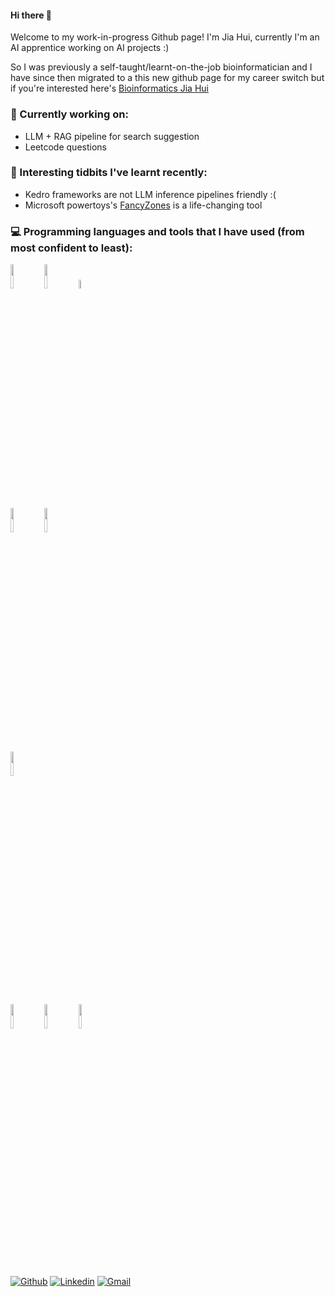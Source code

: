 #### Hi there 👋

Welcome to my work-in-progress Github page! I'm Jia Hui, currently I'm an AI apprentice working on AI projects :) 

So I was previously a self-taught/learnt-on-the-job bioinformatician and I have since then migrated to a this new github page for my career switch but if you're interested here's [Bioinformatics Jia Hui](https://github.com/wongjh12)

### 🔭 Currently working on:
- LLM + RAG pipeline for search suggestion
- Leetcode questions 

### 🌱 Interesting tidbits I've learnt recently:
- Kedro frameworks are not LLM inference pipelines friendly :( 
- Microsoft powertoys's [FancyZones](https://learn.microsoft.com/en-us/windows/powertoys/fancyzones) is a life-changing tool 


### :computer: Programming languages and tools that I have used (from most confident to least): 
<p>
	
<code><img width="10%" src="https://www.vectorlogo.zone/logos/python/python-ar21.svg"></code>
<code><img width="10%" src="https://seekvectorlogo.net/wp-content/uploads/2020/03/mathworks-vector-logo.png"></code>
<code><img width="6%" src="https://www.vectorlogo.zone/logos/r-project/r-project-icon.svg"></code>
<br />
<code><img width="10%" src="https://www.vectorlogo.zone/logos/microsoft_powerbi/microsoft_powerbi-ar21.svg"></code>
<code><img width="10%" src="https://www.vectorlogo.zone/logos/amazon_aws/amazon_aws-ar21.svg"></code>	
<code><img width="10%" src="https://www.vectorlogo.zone/logos/microsoft_vb/microsoft_vb-ar21.svg"></code>
	
<code><img width="10%" src="https://www.vectorlogo.zone/logos/mysql/mysql-ar21.svg"></code>
<code><img width="10%" src="https://www.vectorlogo.zone/logos/mongodb/mongodb-ar21.svg"></code>
<code><img width="10%" src="https://www.vectorlogo.zone/logos/javascript/javascript-ar21.svg"></code>
	
<br />

[![Github](https://img.shields.io/badge/-Github-000?style=flat&logo=Github&logoColor=white)](https://github.com/Jjthia)
[![Linkedin](https://img.shields.io/badge/-LinkedIn-blue?style=flat&logo=Linkedin&logoColor=white)](https://www.linkedin.com/in/jia-hui-wong-4119a4158/)
[![Gmail](https://img.shields.io/badge/-Gmail-c14438?style=flat&logo=Gmail&logoColor=white)](mailto:iuhaijgnow@gmail.com)

